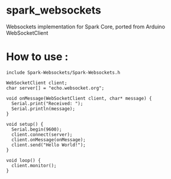 spark_websockets
================

Websockets implementation for Spark Core, ported from Arduino WebSocketClient



How to use :
==============
```
include Spark-Websockets/Spark-Websockets.h

WebSocketClient client;
char server[] = "echo.websocket.org";

void onMessage(WebSocketClient client, char* message) {
  Serial.print("Received: ");
  Serial.println(message);
}

void setup() {
  Serial.begin(9600);
  client.connect(server);
  client.onMessage(onMessage);
  client.send("Hello World!");
}

void loop() {
  client.monitor();
}

```
